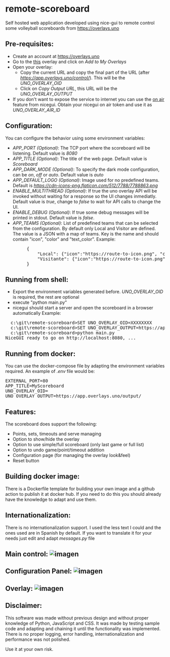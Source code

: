 # remote-scoreboard
Self hosted web application developed using nice-gui to remote control some volleyball scoreboards from https://overlays.uno

Pre-requisites:
---------------
* Create an account at https://overlays.uno
* Go to the [this](https://overlays.uno/library/437-Volleyball-Scorebug---Standard) overlay and click on _Add to My Overlays_
* Open your overlay:
    * Copy the current URL and copy the final part of the URL (after _https://app.overlays.uno/control/_). This will be the _UNO_OVERLAY_OID_ 
    * Click on  _Copy Output URL_, this URL will be the _UNO_OVERLAY_OUTPUT_ 
* If you don't want to expose the service to internet you can use the [on air](https://nicegui.io/documentation/section_configuration_deployment#nicegui_on_air) feature from nicegui. Obtain your nicegui on air token and use it as _UNO_OVERLAY_AIR_ID_

Configuration:
--------------
You can configure the behavior using some environment variables:
* _APP_PORT (Optional)_: The TCP port where the scoreboard will be listening. Default value is _8080_
* _APP_TITLE (Optional)_: The title of the web page. Default value is _Scoreboard_
* _APP_DARK_MODE (Optional)_: To specify the dark mode configuration, can be _on_, _off_ or _auto_. Default value is _auto_
* _APP_DEFAULT_LOGO (Optional)_: Image used for no predefined teams. Default is _https://cdn-icons-png.flaticon.com/512/7788/7788863.png_
* _ENABLE_MULTITHREAD (Optional)_: If true the uno overlay API will be invoked without waiting for a response so the UI changes inmediatly. Default value is _true_, change to _false_ to wait for API calls to change the UI.
* _ENABLE_DEBUG (Optional)_: If true some debug messages will be printed in stdout. Default value is _false_.
* _APP_TEAMS (Optional)_: List of predefined teams that can be selected from the configuration. By default only Local and Visitor are defined. The value is a JSON with a map of teams. Key is the name and should contain "icon", "color" and "text_color". Example:
<pre lang="json">
        {
            "Local": {"icon":"https://route-to-icon.png", "color":"#060f8a", "text_color":"#ffffff"},
            "Visitante": {"icon":"https://route-to-icon.png", "color":"#ffffff", "text_color":"#000000"},
        }
</pre>

Running from shell:
-------------------
* Export the environment variables generated before. _UNO_OVERLAY_OID_  is required, the rest are optional
* execute "python main.py"
* nicegui should start a server and open the scoreboard in a browser automatically
Example:
<pre>
  c:\git\remote-scoreboard>SET UNO_OVERLAY_OID=XXXXXXXX
  c:\git\remote-scoreboard>SET UNO_OVERLAY_OUTPUT=https://app.overlays.uno/output/YYYYYYY
  c:\git\remote-scoreboard>python main.py
NiceGUI ready to go on http://localhost:8080, ...
</pre>

Running from docker:
-------------------- 
You can use the docker-compose file by adapting the environment variables required. An example of _.env_ file would be:

<pre>
EXTERNAL_PORT=80
APP_TITLE=MyScoreboard
UNO_OVERLAY_OID=<overlay control token>
UNO_OVERLAY_OUTPUT=https://app.overlays.uno/output/<overlay output token>
</pre>



Features:
---------
The scoreboard does support the following:
* Points, sets, timeouts and serve managing
* Option to show/hide the overlay
* Option to use simple/full scoreboard (only last game or full list)
* Option to undo game/point/timeout addition
* Configuration page (for managing the overlay look&feel)
* Reset button

Building docker image:
----------------------
There is a Dockerfile template for building your own image and a github action to publish it at docker hub. If you need to do this you should already have the knowledge to adapt and use them.

Internationalization:
---------------------
There is no internationalization support. I used the less text I could and the ones used are in Spanish by default. If you want to translate it for your needs just edit and adapt _messages.py_ file


Main control:
![imagen](https://github.com/user-attachments/assets/69760288-89fb-40d5-b0f8-c71f9c99e319)
-------------------
Configuration Panel:
![imagen](https://github.com/user-attachments/assets/8715d96d-e782-4fc1-86a7-903201d7c217)
-------------------
Overlay:
![imagen](https://github.com/user-attachments/assets/4a0655c2-ed3c-43d4-b9e0-4748bebc1bf1)
-------------------

Disclaimer:
-----------
This software was made without previous design and without proper knowledge of Python, JavaScript and CSS. It was made by testing sample code and adapting and chaining it until the functionality was implemented. There is no proper logging, error handling, internationalization and performance was not polished.

Use it at your own risk.
